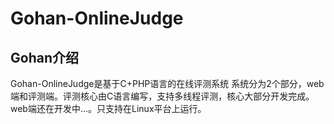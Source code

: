 # Gohan-OnlineJudge

## Gohan介绍
Gohan-OnlineJudge是基于C+PHP语言的在线评测系统
系统分为2个部分，web端和评测端。评测核心由C语言编写，支持多线程评测，核心大部分开发完成。web端还在开发中...。只支持在Linux平台上运行。
